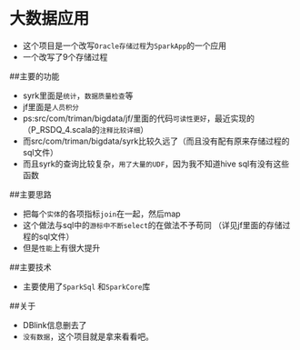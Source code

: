 # 大数据应用
* 这个项目是一个改写`Oracle存储过程`为`SparkApp`的一个应用
* 一个改写了9个存储过程

##主要的功能
* syrk里面是`统计`，`数据质量检查`等
* jf里面是`人员积分`
* ps:src/com/triman/bigdata/jf/里面的代码`可读性更好`，最近实现的（P_RSDQ_4.scala的`注释比较详细`）
* 而src/com/triman/bigdata/syrk比较久远了（而且没有配有原来存储过程的sql文件）
* 而且syrk的查询比较复杂，`用了大量的UDF`，因为我不知道hive sql有没有这些函数

##主要思路
* 把每个`实体`的各项指标`join`在一起，然后map
* 这个做法与sql中的`游标中不断select`的在做法不予苟同
（详见jf里面的存储过程的sql文件）
* 但是`性能`上有很大提升

##主要技术
* 主要使用了`SparkSql` 和`SparkCore`库

##关于
* DBlink信息删去了
* `没有数据`，这个项目就是拿来看看吧。

